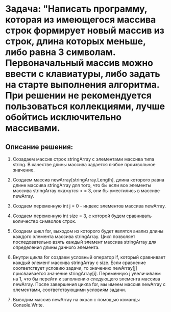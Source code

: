 # Задача: "Написать программу, которая из имеющегося массива строк формирует новый массив из строк, длина которых меньше, либо равна 3 символам. Первоначальный массив можно ввести с клавиатуры, либо задать на старте выполнения алгоритма. При решении не рекомендуется пользоваться коллекциями, лучше обойтись исключительно массивами.

## Описание решения:

1. Созадаем массив строк stringArray с элементами массива типа string. В качестве длины массива задается любое произвольное значение.

2. Создаем массив newArray[stringArray.Length], длина которого равна длине массива stringArray для того, что бы если все элементы массива stringArray окажутся < = 3, они бы уместились в массиве newArray.

3. Сoздаем переменную int j = 0 - индекс элементов массива newArray.

4. Создаем переменную int size = 3, с которой будем сравнивать количество символов строк.

5. Создаем цикл for, выходом из которого будет являтся анализ длины каждого элемента массива stringArray. Цикл позволяет последовательно взять каждый элемент массива stringArray для определения длины данного элемента. 

6. Внутри цикла for создаем условный оператор if, который сравнивает каждый элемент массива stringArray с size. Если сравнение соответствует условию задачи, то значению newArray[j] присваивается значение stringArray[i]. Переменную j увеличиваем на 1, что бы перейти к заполнению следующего элемента массива newArray. После завершения цикла for, мы имеем массив newArray с элементами, соответствующими условиям задачи. 

7. Выводим массив newArray на экран с помощью команды Console.Write.